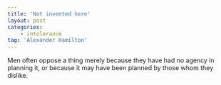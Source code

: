```yaml
---
title: 'Not invented here'
layout: post
categories:
    - intolerance
tag: 'Alexander Hamilton'
---
```


Men often oppose a thing merely because they have had no agency in planning it, or because it may have been planned by those whom they dislike.